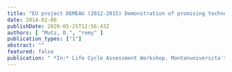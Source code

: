 ```yaml
---
title: "EU project DEMEAU (2012-2015) Demonstration of promising technologies to address emerging pollutants in water and wastewater, Work area 5: Fostering the uptake of novel technologies in the water sector"
date: 2014-02-06
publishDate: 2020-05-25T12:56:43Z
authors: [ "Mutz, D.", "remy" ]
publication_types: ["1"]
abstract: ""
featured: false
publication: " *In:* Life Cycle Assessment Workshop. Montanuniversita¨t Leoben, Austria. 2014-02-06"
---
```


